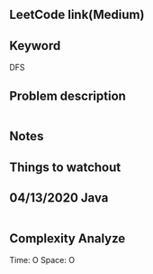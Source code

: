 ## LeetCode link(Medium)


## Keyword
DFS

## Problem description
```

```



## Notes


## Things to watchout

## 04/13/2020 Java

```java


```
## Complexity Analyze
Time: O
Space: O